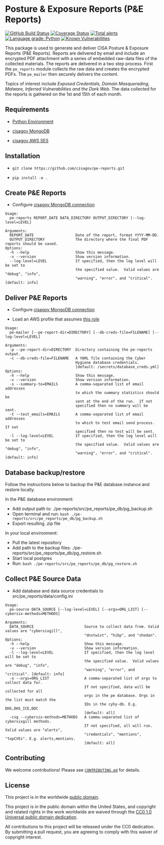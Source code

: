 # Posture & Exposure Reports (P&E Reports) #

[![GitHub Build Status](https://github.com/cisagov/pe-reports/workflows/build/badge.svg)](https://github.com/cisagov/pe-reports/actions)
[![Coverage Status](https://coveralls.io/repos/github/cisagov/pe-reports/badge.svg?branch=develop)](https://coveralls.io/github/cisagov/pe-reports?branch=develop)
[![Total alerts](https://img.shields.io/lgtm/alerts/g/cisagov/pe-reports.svg?logo=lgtm&logoWidth=18)](https://lgtm.com/projects/g/cisagov/pe-reports/alerts/)
[![Language grade: Python](https://img.shields.io/lgtm/grade/python/g/cisagov/pe-reports.svg?logo=lgtm&logoWidth=18)](https://lgtm.com/projects/g/cisagov/pe-reports/context:python)
[![Known Vulnerabilities](https://snyk.io/test/github/cisagov/pe-reports/develop/badge.svg)](https://snyk.io/test/github/cisagov/pe-reports)

This package is used to generate and deliver CISA Posture & Exposure Reports
(P&E Reports). Reports are delivered by email and include an encrypted PDF
attachment with a series of embedded raw-data files of the collected materials.
The reports are delivered in a two step process. First the `pe_reports` module
collects the raw data and creates the encrypted PDFs. The `pe_mailer` then
securely delivers the content.

Topics of interest include *Exposed Credentials, Domain Masquerading, Malware,
Inferred Vulnerabilities and the Dark Web*. The data collected for the reports
is gathered on the 1st and 15th of each month.

## Requirements ##

- [Python Environment](CONTRIBUTING.md#creating-the-python-virtual-environment)

- [cisagov MongoDB](https://github.com/cisagov/mongo-db-from-config)

- [cisagov AWS SES](https://github.com/cisagov/cool-dns-cyber.dhs.gov)

## Installation ##

- `git clone https://github.com/cisagov/pe-reports.git`

- `pip install -e .`

## Create P&E Reports ##

- Configure [cisagov MongoDB connection](https://github.com/cisagov/mongo-db-from-config)

```console
Usage:
  pe-reports REPORT_DATE DATA_DIRECTORY OUTPUT_DIRECTORY [--log-level=LEVEL]

Arguments:
  REPORT_DATE                   Date of the report, format YYYY-MM-DD.
  OUTPUT_DIRECTORY              The directory where the final PDF reports should be saved.
Options:
  -h --help                     Show this message.
  -v --version                  Show version information.
  --log-level=LEVEL             If specified, then the log level will be set to
                                the specified value.  Valid values are "debug", "info",
                                "warning", "error", and "critical". [default: info]
```

## Deliver P&E Reports ##

- Configure [cisagov MongoDB connection](https://github.com/cisagov/mongo-db-from-config)

- Load an AWS profile that assumes [this role](https://github.com/cisagov/cool-dns-cyber.dhs.gov/blob/develop/sessendemail_rolerole.tf#L33-L39)

```console
Usage:
  pe-mailer [--pe-report-dir=DIRECTORY] [--db-creds-file=FILENAME] [--log-level=LEVEL]

Arguments:
  -p --pe-report-dir=DIRECTORY  Directory containing the pe-reports output.
  -c --db-creds-file=FILENAME   A YAML file containing the Cyber
                                Hygiene database credentials.
                                [default: /secrets/database_creds.yml]
Options:
  -h --help                     Show this message.
  -v --version                  Show version information.
  -s --summary-to=EMAILS        A comma-separated list of email addresses
                                to which the summary statistics should be
                                sent at the end of the run.  If not
                                specified then no summary will be sent.
  -t --test_emails=EMAILS       A comma-separated list of email addresses
                                to which to test email send process. If not
                                specified then no test will be sent.
  -l --log-level=LEVEL          If specified, then the log level will be set to
                                the specified value.  Valid values are "debug", "info",
                                "warning", "error", and "critical". [default: info]
```

## Database backup/restore ##

Follow the instructions below to backup the P&E database instance and restore locally.

In the P&E database environment:

- Add output path to: ./pe-reports/src/pe_reports/pe_db/pg_backup.sh
- Open terminal and run:
```bash ./pe-reports/src/pe_reports/pe_db/pg_backup.sh```
- Export resulting .zip file

In your local environment:

- Pull the latest repository
- Add path to the backup files: ./pe-reports/src/pe_reports/pe_db/pg_restore.sh
- Start local postgres
- Run:
```bash ./pe-reports/src/pe_reports/pe_db/pg_restore.sh```

## Collect P&E Source Data ##

- Add database and data source credentials to src/pe_reports/data/config.ini

```console
Usage:
  pe-source DATA_SOURCE [--log-level=LEVEL] [--orgs=ORG_LIST] [--cybersix-methods=METHODS]

Arguments:
  DATA_SOURCE                       Source to collect data from. Valid values are "cybersixgill",
                                    "dnstwist", "hibp", and "shodan".
Options:
  -h --help                         Show this message.
  -v --version                      Show version information.
  -l --log-level=LEVEL              If specified, then the log level will be set to
                                    the specified value.  Valid values are "debug", "info",
                                    "warning", "error", and "critical". [default: info]
  -o --orgs=ORG_LIST                A comma-separated list of orgs to collect data for.
                                    If not specified, data will be collected for all
                                    orgs in the pe database. Orgs in the list must match the
                                    IDs in the cyhy-db. E.g. DHS,DHS_ICE,DOC
                                    [default: all]
  -csg --cybersix-methods=METHODS   A comma-separated list of cybersixgill methods.
                                    If not specified, all will run. Valid values are "alerts",
                                    "credentials", "mentions", "topCVEs". E.g. alerts,mentions.
                                    [default: all]
```

## Contributing ##

We welcome contributions!  Please see [`CONTRIBUTING.md`](CONTRIBUTING.md) for details.

## License ##

This project is in the worldwide [public domain](LICENSE).

This project is in the public domain within the United States, and copyright
and related rights in the work worldwide are waived through the
[CC0 1.0 Universal public domain dedication](https://creativecommons.org/publicdomain/zero/1.0/).

All contributions to this project will be released under the CC0 dedication.
By submitting a pull request, you are agreeing to comply with this waiver
of copyright interest.
